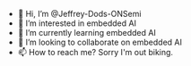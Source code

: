 - 👋 Hi, I’m @Jeffrey-Dods-ONSemi
- 👀 I’m interested in embedded AI
- 🌱 I’m currently learning embedded AI
- 💞️ I’m looking to collaborate on embedded AI
- 📫 How to reach me? Sorry I'm out biking.

<!---
Jeffrey-Dods-ONSemi/Jeffrey-Dods-ONSemi is a ✨ special ✨ repository because its `README.md` (this file) appears on your GitHub profile.
You can click the Preview link to take a look at your changes.
--->
